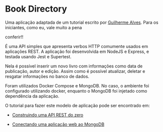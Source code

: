 # Book Directory

Uma aplicação adaptada de um tutorial escrito por [Guilherme Alves](https://programadev.com.br/express-rest-I/ "Guilherme Alves"). Para os iniciantes, como eu, vale muito a pena 

conferir!!

É uma API simples que apresenta verbos HTTP comumente usados em aplicações REST. A aplicação foi desenvolvida em NodeJS e Express, e testada usando Jest e Supertest. 

Nela é possível inserir um novo livro com informações como data de publicação, autor e edição. Assim como é possível atualizar, deletar e resgatar informações no banco de dados.

Foram utilizados Docker Compose e MongoDB. No caso, o ambiente foi configurado utilizando docker, enquanto o MongoDB foi injetado como dependência da aplicação.

O tutorial para fazer este modelo de aplicação pode ser encontrado em:

- [Construindo uma API REST do zero](https://programadev.com.br/express-rest-I/ "Construindo uma API REST do zero")

- [Conectando uma aplicação web ao MongoDB](https://programadev.com.br/express-rest-db/ "Conectando uma aplicação web ao MongoDB")
